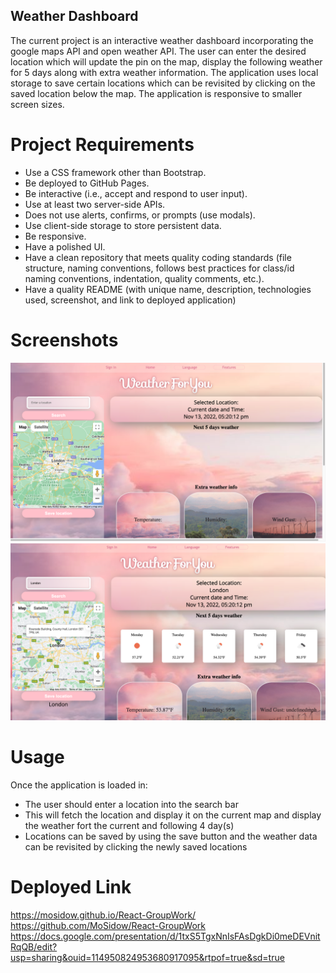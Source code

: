 ## Weather Dashboard 
The current project is an interactive weather dashboard incorporating the google maps API and open weather API. The user can enter the desired location which will update the pin on the map, display the following weather for 5 days along with extra weather information. The application uses local storage to save certain locations which can be revisited by clicking on the saved location below the map. The application is responsive to smaller screen sizes. 


# Project Requirements
  
* Use a CSS framework other than Bootstrap.
* Be deployed to GitHub Pages.
* Be interactive (i.e., accept and respond to user input).
* Use at least two server-side APIs.
* Does not use alerts, confirms, or prompts (use modals).
* Use client-side storage to store persistent data.
* Be responsive.
* Have a polished UI.
* Have a clean repository that meets quality coding standards (file structure, naming conventions, follows best practices for class/id naming conventions, indentation, quality comments, etc.).
* Have a quality README (with unique name, description, technologies used, screenshot, and link to deployed application)

# Screenshots
![](https://github.com/MoSidow/React-GroupWork/blob/b1a23539162abbe708ff75b9211dbdd6f62555fd/Assets/README-images/Screenshot%201.png)
![](https://github.com/MoSidow/React-GroupWork/blob/b1a23539162abbe708ff75b9211dbdd6f62555fd/Assets/README-images/Screenshot%202.png)

# Usage 
 Once the application is loaded in:
 * The user should enter a location into the search bar 
 * This will fetch the location and display it on the current map and display the weather fort the current and following 4 day(s)
 * Locations can be saved by using the save button and the weather data can be revisited by clicking the newly saved locations 
 

# Deployed Link
https://mosidow.github.io/React-GroupWork/
https://github.com/MoSidow/React-GroupWork
https://docs.google.com/presentation/d/1txS5TgxNnIsFAsDgkDi0meDEVnitRqQB/edit?usp=sharing&ouid=114950824953680917095&rtpof=true&sd=true
